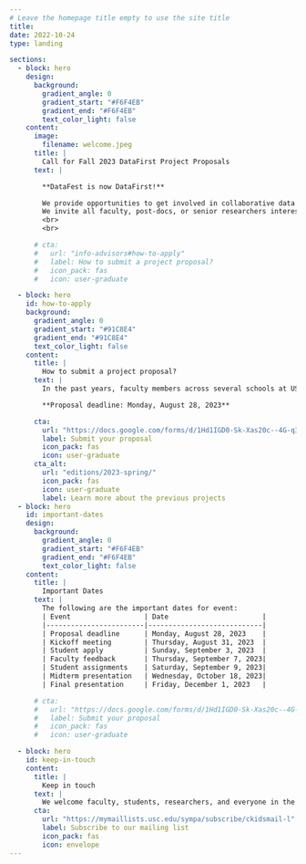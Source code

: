 ```yaml
---
# Leave the homepage title empty to use the site title
title:
date: 2022-10-24
type: landing

sections:
  - block: hero
    design:
      background:
        gradient_angle: 0
        gradient_start: "#F6F4EB"
        gradient_end: "#F6F4EB"
        text_color_light: false
    content:
      image:
        filename: welcome.jpeg
      title: |
        Call for Fall 2023 DataFirst Project Proposals
      text: |

        **DataFest is now DataFirst!**

        We provide opportunities to get involved in collaborative data science projects with other faculty and students across the university and with data science students in training.
        We invite all faculty, post-docs, or senior researchers interested in exploring new collaborations in data science to propose projects to the center for Fall 2023.
        <br>
        <br>

      # cta:
      #   url: "info-advisors#how-to-apply"
      #   label: How to submit a project proposal?
      #   icon_pack: fas
      #   icon: user-graduate

  - block: hero
    id: how-to-apply
    background:
      gradient_angle: 0
      gradient_start: "#91C8E4"
      gradient_end: "#91C8E4"
      text_color_light: false
    content:
      title: |
        How to submit a project proposal?
      text: |
        In the past years, faculty members across several schools at USC have been collaborating through CKIDS to work on joint projects through DataFest events. In these events, faculty and senior researchers have been able to tackle new interdisciplinary topics, and engage students in data science, computer science and other disciplines to work together to formulate interesting problems and to define joint approaches to solve them.

        **Proposal deadline: Monday, August 28, 2023**

      cta:
        url: "https://docs.google.com/forms/d/1Hd1IGD0-Sk-Xas20c--4G-q3koXzKcSlCNbVWLU0cKU"
        label: Submit your proposal
        icon_pack: fas
        icon: user-graduate
      cta_alt:
        url: "editions/2023-spring/"
        icon_pack: fas
        icon: user-graduate
        label: Learn more about the previous projects
  - block: hero
    id: important-dates
    design:
      background:
        gradient_angle: 0
        gradient_start: "#F6F4EB"
        gradient_end: "#F6F4EB"
        text_color_light: false
    content:
      title: |
        Important Dates
      text: |
        The following are the important dates for event:
        | Event                  | Date                       |
        |------------------------|----------------------------|
        | Proposal deadline      | Monday, August 28, 2023    |
        | Kickoff meeting        | Thursday, August 31, 2023  |
        | Student apply          | Sunday, September 3, 2023  |
        | Faculty feedback       | Thursday, September 7, 2023|
        | Student assignments    | Saturday, September 9, 2023|
        | Midterm presentation   | Wednesday, October 18, 2023|
        | Final presentation     | Friday, December 1, 2023   |

      # cta:
      #   url: "https://docs.google.com/forms/d/1Hd1IGD0-Sk-Xas20c--4G-q3koXzKcSlCNbVWLU0cKU"
      #   label: Submit your proposal
      #   icon_pack: fas
      #   icon: user-graduate

  - block: hero
    id: keep-in-touch
    content:
      title: |
        Keep in touch
      text: |
        We welcome faculty, students, researchers, and everyone in the Trojan family to participate in DataFirst. Please signup for our mailing list or contact us with any questions!
      cta:
        url: "https://mymaillists.usc.edu/sympa/subscribe/ckidsmail-l"
        label: Subscribe to our mailing list
        icon_pack: fas
        icon: envelope
---
```

